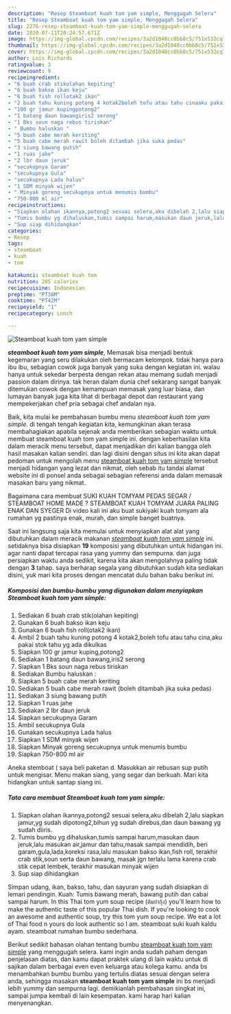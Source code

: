```yaml
---
description: "Resep Steamboat kuah tom yam simple, Menggugah Selera"
title: "Resep Steamboat kuah tom yam simple, Menggugah Selera"
slug: 2276-resep-steamboat-kuah-tom-yam-simple-menggugah-selera
date: 2020-07-11T20:24:57.671Z
image: https://img-global.cpcdn.com/recipes/3a2d1048cc0bb8c5/751x532cq70/steamboat-kuah-tom-yam-simple-foto-resep-utama.jpg
thumbnail: https://img-global.cpcdn.com/recipes/3a2d1048cc0bb8c5/751x532cq70/steamboat-kuah-tom-yam-simple-foto-resep-utama.jpg
cover: https://img-global.cpcdn.com/recipes/3a2d1048cc0bb8c5/751x532cq70/steamboat-kuah-tom-yam-simple-foto-resep-utama.jpg
author: Lois Richards
ratingvalue: 3
reviewcount: 9
recipeingredient:
- "6 buah crab stikolahan kepiting"
- "6 buah bakso ikan keju"
- "6 buah fish rollotak2 ikan"
- "2 buah tahu kuning potong 4 kotak2boleh tofu atau tahu cinaaku pakai stok tahu yg ada dikulkas"
- "100 gr jamur kupingpotong2"
- "1 batang daun bawangiris2 serong"
- "1 Bks soun naga rebus tiriskan"
- " Bumbu haluskan "
- "5 buah cabe merah keriting"
- "5 buah cabe merah rawit boleh ditambah jika suka pedas"
- "3 siung bawang putih"
- "1 ruas jahe"
- "2 lbr daun jeruk"
- "secukupnya Garam"
- "secukupnya Gula"
- "secukupnya Lada halus"
- "1 SDM minyak wijen"
- " Minyak goreng secukupnya untuk menumis bumbu"
- "750-800 ml air"
recipeinstructions:
- "Siapkan olahan ikannya,potong2 sesuai selera,aku dibelah 2,lalu siapkan jamur,yg sudah dipotong2,bihun yg sudah direbus,dan daun bawang yg sudah diiris."
- "Tumis bumbu yg dihaluskan,tumis sampai harum,masukan daun jeruk,lalu masukan air,jamur dan tahu,masak sampai mendidih, beri garam,gula,lada,koreksi rasa,lalu masukan bakso ikan,fish roll, terakhir crab stik,soun serta daun bawang, masak jgn terlalu lama karena crab stik cepat lembek, terakhir masukan minyak wijen"
- "Sup siap dihidangkan"
categories:
- Resep
tags:
- steamboat
- kuah
- tom

katakunci: steamboat kuah tom 
nutrition: 205 calories
recipecuisine: Indonesian
preptime: "PT38M"
cooktime: "PT42M"
recipeyield: "1"
recipecategory: Lunch

---
```



![Steamboat kuah tom yam simple](https://img-global.cpcdn.com/recipes/3a2d1048cc0bb8c5/751x532cq70/steamboat-kuah-tom-yam-simple-foto-resep-utama.jpg)

<b><i>steamboat kuah tom yam simple</i></b>, Memasak bisa menjadi bentuk kegemaran yang seru dilakukan oleh bermacam kelompok. tidak hanya para ibu ibu, sebagian cowok juga banyak yang suka dengan kegiatan ini. walau hanya untuk sekedar berpesta dengan rekan atau memang sudah menjadi passion dalam dirinya. tak heran dalam dunia chef sekarang sangat banyak ditemukan cowok dengan kemampuan memasak yang luar biasa, dan lumayan banyak juga kita lihat di berbagai depot dan restaurant yang mempekerjakan chef pria sebagai chef andalan nya.

Baik, kita mulai ke pembahasan bumbu menu <i>steamboat kuah tom yam simple</i>. di tengah tengah kegiatan kita, kemungkinan akan terasa membahagiakan apabila sejenak anda memberikan sebagian waktu untuk membuat steamboat kuah tom yam simple ini. dengan keberhasilan kita dalam meracik menu tersebut, dapat menjadikan diri kalian bangga oleh hasil masakan kalian sendiri. dan lagi disini dengan situs ini kita akan dapat pedoman untuk mengolah menu <u>steamboat kuah tom yam simple</u> tersebut menjadi hidangan yang lezat dan nikmat, oleh sebab itu tandai alamat website ini di ponsel anda sebagai sebagian referensi anda dalam memasak masakan baru yang nikmat.

Bagaimana cara membuat SUKI KUAH TOMYAM PEDAS SEGAR / STEAMBOAT HOME MADE ? STEAMBOAT KUAH TOMYAM JUARA PALING ENAK DAN SYEGER Di video kali ini aku buat sukiyaki kuah tomyam ala rumahan yg pastinya enak, murah, dan simple banget buatnya.


Saat ini langsung saja kita memulai untuk menyiapkan alat alat yang dibutuhkan dalam meracik makanan <u><i>steamboat kuah tom yam simple</i></u> ini. setidaknya bisa disiapkan <b>19</b> komposisi yang dibutuhkan untuk hidangan ini. agar nanti dapat tercapai rasa yang yummy dan sempurna. dan juga persiapkan waktu anda sedikit, karena kita akan mengolahnya paling tidak dengan <b>3</b> tahap. saya berharap segala yang dibutuhkan sudah kita sediakan disini, yuk mari kita proses dengan mencatat dulu bahan baku berikut ini.

<!--inarticleads1-->

##### Komposisi dan bumbu-bumbu yang digunakan dalam menyiapkan Steamboat kuah tom yam simple:

1. Sediakan 6 buah crab stik(olahan kepiting)
1. Gunakan 6 buah bakso ikan keju
1. Gunakan 6 buah fish roll(otak2 ikan)
1. Ambil 2 buah tahu kuning potong 4 kotak2,boleh tofu atau tahu cina,aku pakai stok tahu yg ada dikulkas
1. Siapkan 100 gr jamur kuping,potong2
1. Sediakan 1 batang daun bawang,iris2 serong
1. Siapkan 1 Bks soun naga rebus tiriskan
1. Sediakan  Bumbu haluskan :
1. Siapkan 5 buah cabe merah keriting
1. Sediakan 5 buah cabe merah rawit (boleh ditambah jika suka pedas)
1. Sediakan 3 siung bawang putih
1. Siapkan 1 ruas jahe
1. Sediakan 2 lbr daun jeruk
1. Siapkan secukupnya Garam
1. Ambil secukupnya Gula
1. Gunakan secukupnya Lada halus
1. Siapkan 1 SDM minyak wijen
1. Siapkan  Minyak goreng secukupnya untuk menumis bumbu
1. Siapkan 750-800 ml air


Aneka stemboat ( saya beli paketan d. Masukkan air rebusan sup putih untuk mengisar. Menu makan siang, yang segar dan berkuah. Mari kita hidangkan untuk santap siang ini. 

<!--inarticleads2-->

##### Tata cara membuat Steamboat kuah tom yam simple:

1. Siapkan olahan ikannya,potong2 sesuai selera,aku dibelah 2,lalu siapkan jamur,yg sudah dipotong2,bihun yg sudah direbus,dan daun bawang yg sudah diiris.
1. Tumis bumbu yg dihaluskan,tumis sampai harum,masukan daun jeruk,lalu masukan air,jamur dan tahu,masak sampai mendidih, beri garam,gula,lada,koreksi rasa,lalu masukan bakso ikan,fish roll, terakhir crab stik,soun serta daun bawang, masak jgn terlalu lama karena crab stik cepat lembek, terakhir masukan minyak wijen
1. Sup siap dihidangkan


Simpan udang, ikan, bakso, tahu, dan sayuran yang sudah disiapkan di lemari pendingin. Kuah: Tumis bawang merah, bawang putih dan cabai sampai harum. In this Thai tom yum soup recipe (ต้มยำกุ้ง) you&#39;ll learn how to make the authentic taste of this popular Thai dish. If you&#39;re looking to cook an awesome and authentic soup, try this tom yum soup recipe. We eat a lot of Thai food n yours do look authentic so I am. steamboat suki kuah kaldu ayam. steamboat rumahan bumbu sederhana. 

Berikut sedikit bahasan olahan tentang bumbu <u>steamboat kuah tom yam simple</u> yang menggugah selera. kami ingin anda sudah paham dengan penjelasan diatas, dan kamu dapat praktek ulang di lain waktu untuk di sajikan dalam berbagai even even keluarga atau kolega kamu. anda bs menambahkan bumbu bumbu yang tertulis diatas sesuai dengan selera anda, sehingga masakan <b>steamboat kuah tom yam simple</b> ini bs menjadi lebih yummy dan sempurna lagi. demikianlah pembahasan singkat ini, sampai jumpa kembali di lain kesempatan. kami harap hari kalian menyenangkan.
